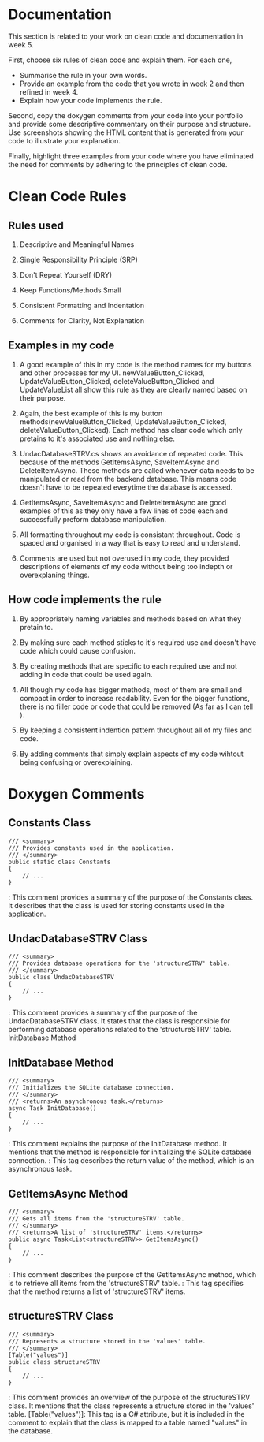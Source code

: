 # Documentation

This section is related to your work on clean code and documentation in week 5.

First, choose six rules of clean code and explain them. For each one,

* Summarise the rule in your own words.
* Provide an example from the code that you wrote in week 2 and then refined in week 4.
* Explain how your code implements the rule. 

Second, copy the doxygen comments from your code into your portfolio and provide some 
descriptive commentary on their purpose and structure. Use screenshots showing the HTML 
content that is generated from your code to illustrate your explanation.

Finally, highlight three examples from your code where you have eliminated the need
for comments by adhering to the principles of clean code.

# Clean Code Rules

## Rules used 

1. Descriptive and Meaningful Names

2. Single Responsibility Principle (SRP)

3. Don't Repeat Yourself (DRY)

4. Keep Functions/Methods Small

5. Consistent Formatting and Indentation

6. Comments for Clarity, Not Explanation

## Examples in my code

1. A good example of this in my code is the method names for my buttons and other processes for my UI. newValueButton_Clicked, UpdateValueButton_Clicked, deleteValueButton_Clicked and UpdateValueList all show this rule as they are clearly named based on their purpose.

2. Again, the best example of this is my button methods(newValueButton_Clicked, UpdateValueButton_Clicked, deleteValueButton_Clicked). Each method has clear code which only pretains to it's associated use and nothing else.

3. UndacDatabaseSTRV.cs shows an avoidance of repeated code. This because of the methods GetItemsAsync, SaveItemAsync and DeleteItemAsync. These methods are called whenever data needs to be manipulated or read from the backend database. This means code doesn't have to be repeated everytime the database is accessed.

4. GetItemsAsync, SaveItemAsync and DeleteItemAsync are good examples of this as they only have a few lines of code each and successfully preform database manipulation.

5. All formatting throughout my code is consistant throughout. Code is spaced and organised in a way that is easy to read and understand.

6. Comments are used but not overused in my code, they provided descriptions of elements of my code without being too indepth or overexplaning things.

## How code implements the rule

1. By appropriately naming variables and methods based on what they pretain to.

2. By making sure each method sticks to it's required use and doesn't have code which could cause confusion.

3. By creating methods that are specific to each required use and not adding in code that could be used again.

4. All though my code has bigger methods, most of them are small and compact in order to increase readability. Even for the bigger functions, there is no filler code or code that could be removed (As far as I can tell ).

5. By keeping a consistent indention pattern throughout all of my files and code.

6. By adding comments that simply explain aspects of my code wihtout being confusing or overexplaining.

# Doxygen Comments 

## Constants Class

```
/// <summary>
/// Provides constants used in the application.
/// </summary>
public static class Constants
{
    // ...
}

```

<summary>: This comment provides a summary of the purpose of the Constants class. It describes that the class is used for storing constants used in the application.

## UndacDatabaseSTRV Class

```
/// <summary>
/// Provides database operations for the 'structureSTRV' table.
/// </summary>
public class UndacDatabaseSTRV
{
    // ...
}

```

<summary>: This comment provides a summary of the purpose of the UndacDatabaseSTRV class. It states that the class is responsible for performing database operations related to the 'structureSTRV' table.
InitDatabase Method

## InitDatabase Method

```
/// <summary>
/// Initializes the SQLite database connection.
/// </summary>
/// <returns>An asynchronous task.</returns>
async Task InitDatabase()
{
    // ...
}

```

<summary>: This comment explains the purpose of the InitDatabase method. It mentions that the method is responsible for initializing the SQLite database connection.
<returns>: This tag describes the return value of the method, which is an asynchronous task.

## GetItemsAsync Method

```
/// <summary>
/// Gets all items from the 'structureSTRV' table.
/// </summary>
/// <returns>A list of 'structureSTRV' items.</returns>
public async Task<List<structureSTRV>> GetItemsAsync()
{
    // ...
}

```

<summary>: This comment describes the purpose of the GetItemsAsync method, which is to retrieve all items from the 'structureSTRV' table.
<returns>: This tag specifies that the method returns a list of 'structureSTRV' items.

## structureSTRV Class

```
/// <summary>
/// Represents a structure stored in the 'values' table.
/// </summary>
[Table("values")]
public class structureSTRV
{
    // ...
}

```

<summary>: This comment provides an overview of the purpose of the structureSTRV class. It mentions that the class represents a structure stored in the 'values' table.
[Table("values")]: This tag is a C# attribute, but it is included in the comment to explain that the class is mapped to a table named "values" in the database.


